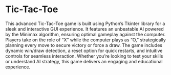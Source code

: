 # Tic-Tac-Toe

This advanced Tic-Tac-Toe game is built using Python’s Tkinter library for a sleek and interactive GUI experience. It features an unbeatable AI powered by the Minimax algorithm, ensuring optimal gameplay against the computer. Players take on the role of “X” while the computer plays as “O,” strategically planning every move to secure victory or force a draw. The game includes dynamic win/draw detection, a reset option for quick restarts, and intuitive controls for seamless interaction. Whether you’re looking to test your skills or understand AI strategy, this game delivers an engaging and educational experience.
